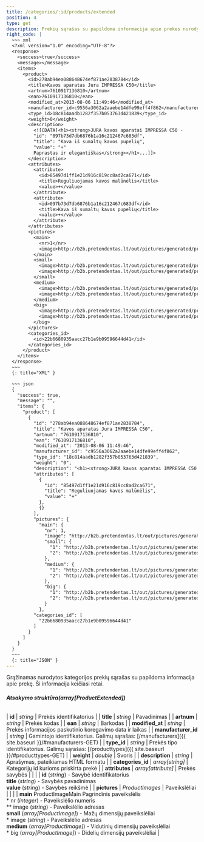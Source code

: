 ```yaml
---
title: /categories/:id/products/extended
position: 4
type: get
description: Prekių sąrašas su papildoma informacija apie prekes nurodytoje kategorijoje
right_code: |
  ~~~ xml
  <?xml version="1.0" encoding="UTF-8"?>
  <response>
    <success>true</success>
    <message></message>
    <items>
      <product>
        <id>278ab94ea088648674ef871ae2838784</id>
        <title>Kavos aparatas Jura IMPRESSA C50</title>
        <artnum>7610917136810</artnum>
        <ean>7610917136810</ean>
        <modified_at>2013-08-06 11:49:46</modified_at>
        <manufacturer_id>c9556a3062a2aaebe14dfe99eff4f862</manufacturer_id>
        <type_id>18c814aadb1282f357b053763d421839</type_id>
        <weight>0</weight>
        <description>
          <![CDATA[<h1><strong>JURA kavos aparatai IMPRESSA C50 -
          "id": "097b73d7db6876b1a16c212467c683df",
          "title": "Kava iš sumaltų kavos pupelių",
          "value": "+"
          Paprastas ir elegantiškas</strong></h1>...]]>
        </description>
        <attributes>
          <attribute>
            <id>85497d1ff1e21d916c819cc8ad2ca671</id>
            <title>Reguliuojamas kavos malūnėlis</title>
            <value>+</value>
          </attribute>
          <attribute>
            <id>097b73d7db6876b1a16c212467c683df</id>
            <title>Kava iš sumaltų kavos pupelių</title>
            <value>+</value>
          </attribute>
        </attributes>
        <pictures>
          <main>
            <nr>1</nr>
            <image>http://b2b.pretendentas.lt/out/pictures/generated/product/1/382_382_75/impressac50black_1.png</image>
          </main>
          <small>
            <image>http://b2b.pretendentas.lt/out/pictures/generated/product/1/76_76_75/impressac50black_1.png</image>
            <image>http://b2b.pretendentas.lt/out/pictures/generated/product/2/76_76_75/impressac50black_2.png</image>
          </small>
          <medium>
            <image>http://b2b.pretendentas.lt/out/pictures/generated/product/1/382_382_75/impressac50black_1.png</image>
            <image>http://b2b.pretendentas.lt/out/pictures/generated/product/2/382_382_75/impressac50black_2.png</image>
          </medium>
          <big>
            <image>http://b2b.pretendentas.lt/out/pictures/generated/product/1/665_665_75/impressac50black_1.png</image>
            <image>http://b2b.pretendentas.lt/out/pictures/generated/product/2/665_665_75/impressac50black_2.png</image>
          </big>
        </pictures>
        <categories_id>
          <id>22b6680935aacc27b1e9b09596644d41</id>
        </categories_id>
      </product>
    </items>
  </response>
  ~~~
  {: title="XML" }

  ~~~ json
  {
    "success": true,
    "message": "",
    "items": {
      "product": [
        {
          "id": "278ab94ea088648674ef871ae2838784",
          "title": "Kavos aparatas Jura IMPRESSA C50",
          "artnum": "7610917136810",
          "ean": "7610917136810",
          "modified_at": "2013-08-06 11:49:46",
          "manufacturer_id": "c9556a3062a2aaebe14dfe99eff4f862",
          "type_id": "18c814aadb1282f357b053763d421839",
          "weight": "0",
          "description": "<h1><strong>JURA kavos aparatai IMPRESSA C50 - Paprastas ir elegantiškas<\/strong><\/h1>...",
          "attributes": [
            {
              "id": "85497d1ff1e21d916c819cc8ad2ca671",
              "title": "Reguliuojamas kavos malūnėlis",
              "value": "+"
            },
            {}
          ],
          "pictures": {
            "main": {
              "nr": 1,
              "image": "http://b2b.pretendentas.lt/out/pictures/generated/product/1/382_382_75/impressac50black_1.png"},
              "small": {
                "1": "http://b2b.pretendentas.lt/out/pictures/generated/product/2/76_76_75/impressac50black_1.png",
                "2": "http://b2b.pretendentas.lt/out/pictures/generated/product/2/76_76_75/impressac50black_2.png"
              },
              "medium": {
                "1": "http://b2b.pretendentas.lt/out/pictures/generated/product/2/382_382_75/impressac50black_1.png",
                "2": "http://b2b.pretendentas.lt/out/pictures/generated/product/2/382_382_75/impressac50black_2.png"
              },
              "big": {
                "1": "http://b2b.pretendentas.lt/out/pictures/generated/product/2/665_665_75/impressac50black_1.png",
                "2": "http://b2b.pretendentas.lt/out/pictures/generated/product/2/665_665_75/impressac50black_2.png"
              }
            },
          "categories_id": [
            "22b6680935aacc27b1e9b09596644d41"
          ]
        }
      ]
    }
  }
  ~~~
  {: title="JSON" }
---
```

Grąžinamas nurodytos kategorijos prekių sąrašas su papildoma informacija apie prekę. Ši informacija keičiasi retai.

###### **Atsakymo struktūra(array[ProductExtended])**

| **id** | *string* | Prekės identifikatorius |
| **title** | *string* | Pavadinimas |
| **artnum** | *string* | Prekės kodas |
| **ean** | *string* | Barkodas |
| **modified_at** | *string* | Prekės informacijos paskutinio koregavimo data ir laikas |
| **manufacturer_id** | *string* | Gamintojo identifikatorius. Galimų sąrašas: [/manufacturers]({{ site.baseurl }}/#manufacturers-GET) |
| **type_id** | *string* | Prekės tipo identifikatorius. Galimų sąrašas: [/producttypes]({{ site.baseurl }}/#producttypes-GET) |
| **weight** | *double* | Svoris |
| **description** | *string* | Aprašymas, pateikiamas HTML formatu |
| **categories_id** | *array[string]* | Kategorijų id kurioms priskirta prekė |
| **attributes** | *array[attribute]* | Prekės savybės |
| | | **id** (*string*) - Savybė identifikatorius <br>**title** (*string*) - Savybės pavadinimas <br>**value** (*string*) - Savybės reikšmė |
| **pictures** | *ProductImages* | Paveikslėliai |
| | | **main** ProductImageMain  Pagrindinis paveikslėlis <br>* nr (*integer*) - Paveikslėlio numeris <br>** image (*string*) - Paveikslėlio adresas <br>**small** (*array[ProductImage]*) - Mažų dimensijų paveikslėliai <br>* image (*string*) - Paveikslėlio adresas <br>**medium** (*array[ProductImage]*) - Vidutinių dimensijų paveikslėliai <br>* big (*array[ProductImage]*) - Didelių dimensijų paveikslėliai |
